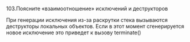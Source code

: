 103.Поясните «взаимоотношение» исключений и деструкторов  

При генерации исключения из-за раскрутки стека вызываются деструкторы локальных объектов.
Если в этот момент сгенерируется новое исключение это приведет к вызову terminate()
